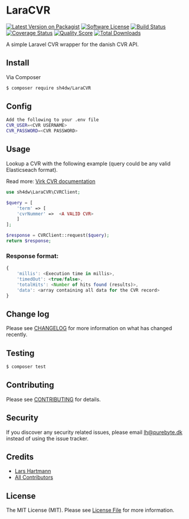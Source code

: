 # LaraCVR

[![Latest Version on Packagist][ico-version]][link-packagist]
[![Software License][ico-license]](LICENSE.md)
[![Build Status][ico-travis]][link-travis]
[![Coverage Status][ico-scrutinizer]][link-scrutinizer]
[![Quality Score][ico-code-quality]][link-code-quality]
[![Total Downloads][ico-downloads]][link-downloads]


A simple Laravel CVR wrapper for the danish CVR API.


## Install

Via Composer

``` bash
$ composer require sh4dw/LaraCVR
```
## Config
``` bash
Add the following to your .env file
CVR_USER=<CVR USERNAME>
CVR_PASSWORD=<CVR PASSWORD>
```

## Usage
Lookup a CVR with the following example (query could be any valid Elasticseach format).

Read more: [Virk CVR documentation](http://datahub.virk.dk/dataset/system-til-system-adgang-til-cvr-data)
``` php
use sh4dw\LaraCVR\CVRClient;

$query = [
    'term' => [
    'cvrNummer' =>  <A VALID CVR>
    ]
];

$response = CVRClient::request($query);
return $response;
```

### Response format:
``` javascript
{
    'millis': <Execution time in millis>,
    'timedOut': <true/false>,
    'totalHits': <Number of hits found (results)>,
    'data': <array containing all data for the CVR record>
}
```


## Change log

Please see [CHANGELOG](CHANGELOG.md) for more information on what has changed recently.

## Testing

``` bash
$ composer test
```

## Contributing

Please see [CONTRIBUTING](CONTRIBUTING.md) for details.

## Security

If you discover any security related issues, please email lh@purebyte.dk instead of using the issue tracker.

## Credits

- [Lars Hartmann][link-author]
- [All Contributors][link-contributors]

## License

The MIT License (MIT). Please see [License File](LICENSE.md) for more information.

[ico-version]: https://img.shields.io/packagist/v/sh4dw/LaraCVR.svg?style=flat-square
[ico-license]: https://img.shields.io/badge/license-MIT-brightgreen.svg?style=flat-square
[ico-travis]: https://img.shields.io/travis/sh4dw/LaraCVR/master.svg?style=flat-square
[ico-scrutinizer]: https://img.shields.io/scrutinizer/coverage/g/sh4dw/LaraCVR.svg?style=flat-square
[ico-code-quality]: https://img.shields.io/scrutinizer/g/sh4dw/LaraCVR.svg?style=flat-square
[ico-downloads]: https://img.shields.io/packagist/dt/sh4dw/LaraCVR.svg?style=flat-square

[link-packagist]: https://packagist.org/packages/sh4dw/LaraCVR
[link-travis]: https://travis-ci.org/sh4dw/LaraCVR
[link-scrutinizer]: https://scrutinizer-ci.com/g/sh4dw/LaraCVR/code-structure
[link-code-quality]: https://scrutinizer-ci.com/g/sh4dw/LaraCVR
[link-downloads]: https://packagist.org/packages/sh4dw/LaraCVR
[link-author]: https://github.com/sh4dw
[link-contributors]: ../../contributors
